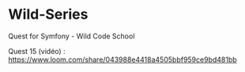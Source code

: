 # Wild-Series
Quest for Symfony - Wild Code School

Quest 15 (vidéo) : https://www.loom.com/share/043988e4418a4505bbf959ce9bd481bb